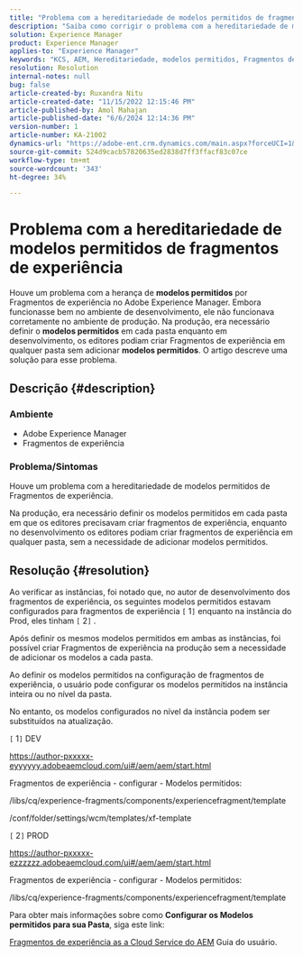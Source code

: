 ```yaml
---
title: "Problema com a hereditariedade de modelos permitidos de fragmentos de experiência"
description: "Saiba como corrigir o problema com a hereditariedade de modelos permitidos de fragmentos de experiência no Adobe Experience Manager."
solution: Experience Manager
product: Experience Manager
applies-to: "Experience Manager"
keywords: "KCS, AEM, Hereditariedade, modelos permitidos, Fragmentos de experiência, Adobe Experience Manager"
resolution: Resolution
internal-notes: null
bug: false
article-created-by: Ruxandra Nitu
article-created-date: "11/15/2022 12:15:46 PM"
article-published-by: Amol Mahajan
article-published-date: "6/6/2024 12:14:36 PM"
version-number: 1
article-number: KA-21002
dynamics-url: "https://adobe-ent.crm.dynamics.com/main.aspx?forceUCI=1&pagetype=entityrecord&etn=knowledgearticle&id=4220bf37-df64-ed11-9561-6045bd006079"
source-git-commit: 524d9cacb57820635ed2838d7ff3ffacf83c07ce
workflow-type: tm+mt
source-wordcount: '343'
ht-degree: 34%

---
```


# Problema com a hereditariedade de modelos permitidos de fragmentos de experiência


Houve um problema com a herança de <b>modelos permitidos</b> por Fragmentos de experiência no Adobe Experience Manager. Embora funcionasse bem no ambiente de desenvolvimento, ele não funcionava corretamente no ambiente de produção. Na produção, era necessário definir o <b>modelos permitidos</b> em cada pasta enquanto em desenvolvimento, os editores podiam criar Fragmentos de experiência em qualquer pasta sem adicionar <b>modelos permitidos</b>. O artigo descreve uma solução para esse problema.

## Descrição {#description}


### <b>Ambiente</b>

- Adobe Experience Manager
- Fragmentos de experiência




### <b>Problema/Sintomas</b>

Houve um problema com a hereditariedade de modelos permitidos de Fragmentos de experiência.

Na produção, era necessário definir os modelos permitidos em cada pasta em que os editores precisavam criar fragmentos de experiência, enquanto no desenvolvimento os editores podiam criar fragmentos de experiência em qualquer pasta, sem a necessidade de adicionar modelos permitidos.


## Resolução {#resolution}


Ao verificar as instâncias, foi notado que, no autor de desenvolvimento dos fragmentos de experiência, os seguintes modelos permitidos estavam configurados para fragmentos de experiência `[` 1`]`  enquanto na instância do Prod, eles tinham `[` 2`]` .

Após definir os mesmos modelos permitidos em ambas as instâncias, foi possível criar Fragmentos de experiência na produção sem a necessidade de adicionar os modelos a cada pasta.



Ao definir os modelos permitidos na configuração de fragmentos de experiência, o usuário pode configurar os modelos permitidos na instância inteira ou no nível da pasta.

No entanto, os modelos configurados no nível da instância podem ser substituídos na atualização.



`[` 1`]`  DEV

https://author-pxxxxx-eyyyyyy.adobeaemcloud.com/ui#/aem/aem/start.html

Fragmentos de experiência - configurar - Modelos permitidos:

/libs/cq/experience-fragments/components/experiencefragment/template

/conf/folder/settings/wcm/templates/xf-template


`[` 2`]`  PROD

https://author-pxxxxx-ezzzzzz.adobeaemcloud.com/ui#/aem/aem/start.html

Fragmentos de experiência - configurar - Modelos permitidos:

/libs/cq/experience-fragments/components/experiencefragment/template



Para obter mais informações sobre como <b>Configurar os Modelos permitidos para sua Pasta</b>, siga este link:

[Fragmentos de experiência as a Cloud Service do AEM](https://experienceleague.adobe.com/en/docs/experience-manager-cloud-service/content/sites/authoring/fragments/experience-fragments#configure-allowed-templates-folder) Guia do usuário.


